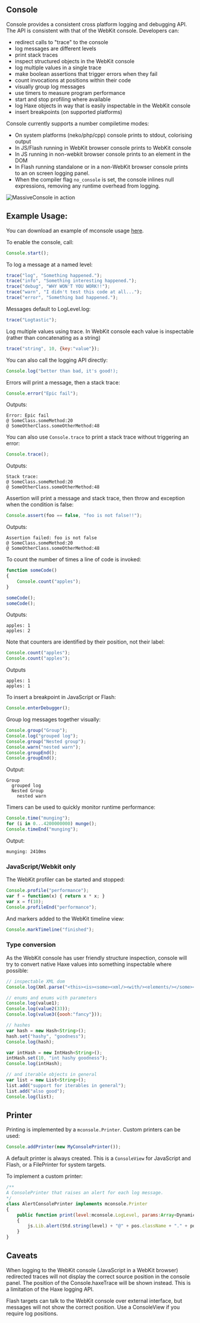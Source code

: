 ## Console

Console provides a consistent cross platform logging and debugging API. The API 
is consistent with that of the WebKit console. Developers can:

* redirect calls to "trace" to the console
* log messages are different levels
* print stack traces
* inspect structured objects in the WebKit console
* log multiple values in a single trace
* make boolean assertions that trigger errors when they fail
* count invocations at positions within their code
* visually group log messages
* use timers to measure program performance
* start and stop profiling where available
* log Haxe objects in way that is easily inspectable in the WebKit console
* insert breakpoints (on supported platforms)

Console currently supports a number compiletime modes:

* On system platforms (neko/php/cpp) console prints to stdout, colorising output
* In JS/Flash running in WebKit browser console prints to WebKit console
* In JS running in non-webkit browser console prints to an element in the DOM
* In Flash running standalone or in a non-WebKit browser console prints to an 
  on screen logging panel.
* When the compiler flag `no_console` is set, the console inlines null 
  expressions, removing any runtime overhead from logging.

![MassiveConsole in action](https://github.com/downloads/massiveinteractive/MassiveConsole/mconsole.png)

## Example Usage:

You can download an example of mconsole usage [here](https://github.com/downloads/massiveinteractive/MassiveConsole/example.zip).

To enable the console, call:

```JavaScript
Console.start();
```

To log a message at a named level:

```JavaScript
trace("log", "Something happened.");
trace("info", "Something interesting happened.");
trace("debug", "WHY WON'T YOU WORK!!");
trace("warn", "I didn't test this code at all...");
trace("error", "Something bad happened.");
```

Messages default to LogLevel.log:

```JavaScript
trace("Logtastic");
```

Log multiple values using trace. In WebKit console each value is inspectable 
(rather than concatenating as a string)

```JavaScript
trace("string", 10, {key:"value"});
```

You can also call the logging API directly:

```JavaScript
Console.log("better than bad, it's good!);
```

Errors will print a message, then a stack trace:

```JavaScript
Console.error("Epic fail");
```

Outputs:

	Error: Epic fail
	@ SomeClass.someMethod:20
	@ SomeOtherClass.someOtherMethod:48

You can also use `Console.trace` to print a stack trace without triggering 
an error:

```JavaScript
Console.trace();
```

Outputs:

	Stack trace:
	@ SomeClass.someMethod:20
	@ SomeOtherClass.someOtherMethod:48

Assertion will print a message and stack trace, then throw and exception when 
the condition is false:

```JavaScript
Console.assert(foo == false, "foo is not false!!");
```

Outputs:

	Assertion failed: foo is not false
	@ SomeClass.someMethod:20
	@ SomeOtherClass.someOtherMethod:48

To count the number of times a line of code is invoked:

```JavaScript
function someCode()
{
	Console.count("apples");
}

someCode();
someCode();
```

Outputs:

	apples: 1
	apples: 2

Note that counters are identified by their position, not their label:

```JavaScript
Console.count("apples");
Console.count("apples");
```

Outputs

	apples: 1
	apples: 1

To insert a breakpoint in JavaScript or Flash:

```JavaScript
Console.enterDebugger();
```

Group log messages together visually:

```JavaScript
Console.group("Group");
Console.log("grouped log");
Console.group("Nested group");
Console.warn("nested warn");
Console.groupEnd();
Console.groupEnd();
```

Output:

	Group
	  grouped log
	  Nested Group
	    nested warn

Timers can be used to quickly monitor runtime performance:

```JavaScript
Console.time("munging");
for (i in 0...4200000000) munge();
Console.timeEnd("munging");
```

Output:

	munging: 2410ms

### JavaScript/Webkit only

The WebKit profiler can be started and stopped:

```JavaScript
Console.profile("performance");
var f = function(x) { return x * x; }
var x = f(10);
Console.profileEnd("performance");
```

And markers added to the WebKit timeline view:

```JavaScript
Console.markTimeline("finished");
```

### Type conversion

As the WebKit console has user friendly structure inspection, console will try 
to convert native Haxe values into something inspectable where possible:

```JavaScript
// inspectable XML dom
Console.log(Xml.parse("<this><is><some><xml/><with/><elements/></some></is></this>"));

// enums and enums with parameters
Console.log(value1);
Console.log(value2(33));
Console.log(value3({oooh:"fancy"}));

// hashes
var hash = new Hash<String>();
hash.set("hashy", "goodness");
Console.log(hash);

var intHash = new IntHash<String>();
intHash.set(10, "int hashy goodness");
Console.log(intHash);

// and iterable objects in general
var list = new List<String>();
list.add("support for iterables in general");
list.add("also good");
Console.log(list);
```

## Printer

Printing is implemented by a `mconsole.Printer`. Custom printers can be used:

```JavaScript
Console.addPrinter(new MyConsolePrinter());
```

A default printer is always created. This is a `ConsoleView` for JavaScript and 
Flash, or a FilePrinter for system targets.

To implement a custom printer:

```JavaScript
/**
A ConsolePrinter that raises an alert for each log message.
*/
class AlertConsolePrinter implements mconsole.Printer
{
	public function print(level:mconsole.LogLevel, params:Array<Dynamic>, indent:Int, pos:PosInfos):Void
	{
		js.Lib.alert(Std.string(level) + "@" + pos.className + "." + pos.methodName + ":" + params.join(", "));
	}
}
```

## Caveats

When logging to the WebKit console (JavaScript in a WebKit browser) redirected 
traces will not display the correct source position in the console panel. The 
position of the Console.haxeTrace will be shown instead. This is a limitation 
of the Haxe logging API.

Flash targets can talk to the WebKit console over external interface, but 
messages will not show the correct position. Use a ConsoleView if you 
require log positions.